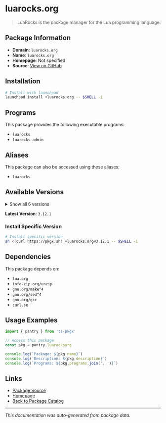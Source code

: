 # luarocks.org

> LuaRocks is the package manager for the Lua programming language.

## Package Information

- **Domain**: `luarocks.org`
- **Name**: `luarocks.org`
- **Homepage**: Not specified
- **Source**: [View on GitHub](https://github.com/pkgxdev/pantry/tree/main/projects/luarocks.org/package.yml)

## Installation

```bash
# Install with launchpad
launchpad install +luarocks.org -- $SHELL -i
```

## Programs

This package provides the following executable programs:

- `luarocks`
- `luarocks-admin`

## Aliases

This package can also be accessed using these aliases:

- `luarocks`

## Available Versions

<details>
<summary>Show all 6 versions</summary>

- `3.12.1`, `3.12.0`, `3.11.1`, `3.11.0`, `3.10.0`
- `3.9.2`

</details>

**Latest Version**: `3.12.1`

### Install Specific Version

```bash
# Install specific version
sh <(curl https://pkgx.sh) +luarocks.org@3.12.1 -- $SHELL -i
```

## Dependencies

This package depends on:

- `lua.org`
- `info-zip.org/unzip`
- `gnu.org/make^4`
- `gnu.org/sed^4`
- `gnu.org/gcc`
- `curl.se`

## Usage Examples

```typescript
import { pantry } from 'ts-pkgx'

// Access this package
const pkg = pantry.luarocksorg

console.log(`Package: ${pkg.name}`)
console.log(`Description: ${pkg.description}`)
console.log(`Programs: ${pkg.programs.join(', ')}`)
```

## Links

- [Package Source](https://github.com/pkgxdev/pantry/tree/main/projects/luarocks.org/package.yml)
- [Homepage](#)
- [Back to Package Catalog](../package-catalog.md)

---

*This documentation was auto-generated from package data.*
